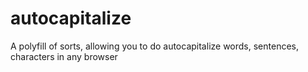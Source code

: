 # autocapitalize
A polyfill of sorts, allowing you to do autocapitalize words, sentences, characters in any browser
